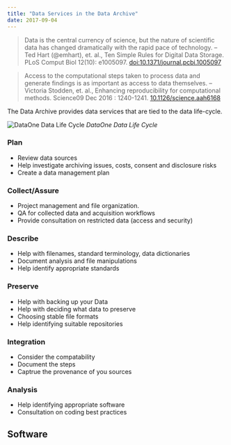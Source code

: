 ```yaml
---
title: "Data Services in the Data Archive"
date: 2017-09-04
---
```


>Data is the central currency of science, but the nature of scientific data has changed dramatically with the rapid pace of technology.
> – Ted Hart (@emhart), et. al., Ten Simple Rules for Digital Data Storage. PLoS Comput Biol 12(10): e1005097. [doi:10.1371/journal.pcbi.1005097](http://doi.org/10.1371/journal.pcbi.1005097)


>Access to the computational steps taken to process data and generate findings is as important as access to data themselves.
> – Victoria Stodden, et. al., Enhancing reproducibility for computational methods. Science09 Dec 2016 : 1240-1241. [10.1126/science.aah6168](http://doi.org/10.1126/science.aah6168)

The Data Archive provides data services that are tied to the data life-cycle.

![DataOne Data Life Cycle](https://www.dataone.org/sites/all/images/DLC2015_sm.png)
*DataOne Data Life Cycle*

### Plan

* Review data sources
* Help investigate archiving issues, costs, consent and disclosure risks
* Create a data management plan


### Collect/Assure

* Project management and file organization.
* QA for collected data and acquisition workflows
* Provide consultation on restricted data (access and security)

### Describe

* Help with filenames, standard terminology, data dictionaries
* Document analysis and file manipulations
* Help identify appropriate standards

### Preserve

* Help with backing up your Data
* Help with deciding what data to preserve
* Choosing stable file formats
* Help identifying suitable repositories

### Integration

* Consider the compatability
* Document the steps
* Captrue the provenance of you sources

### Analysis

* Help identifying appropriate software
* Consultation on coding best practices

## Software 
